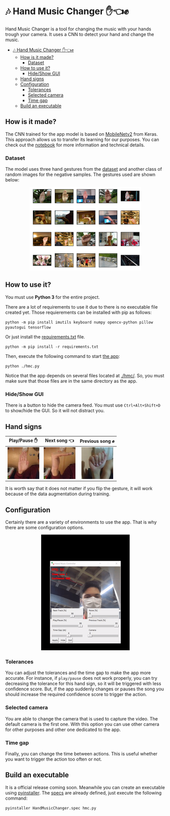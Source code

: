 # 🎶 Hand Music Changer ✋👈✊

Hand Music Changer is a tool for changing the music with your hands trough your camera. It uses a CNN to detect your hand and change the music.

- [🎶 Hand Music Changer ✋👈✊](#-hand-music-changer-)
  - [How is it made?](#how-is-it-made)
    - [Dataset](#dataset)
  - [How to use it?](#how-to-use-it)
    - [Hide/Show GUI](#hideshow-gui)
  - [Hand signs](#hand-signs)
  - [Configuration](#configuration)
    - [Tolerances](#tolerances)
    - [Selected camera](#selected-camera)
    - [Time gap](#time-gap)
  - [Build an executable](#build-an-executable)

## How is it made?

The CNN trained for the app model is based on [MobileNetv2](https://keras.io/api/applications/mobilenet/) from Keras. This approach allows us to transfer its learning for our purposes. You can check out the [notebook](hmc.ipynb) for more information and technical details.

### Dataset

The model uses three hand gestures from the [dataset](./assets/HandsPosturev5.zip) and another class of random images for the negative samples. The gestures used are shown below:

<p align="center">
  <img src="./assets/dataset_preview.png">
</p>

## How to use it?

You must use **Python 3** for the entire project.

There are a lot of requirements to use it due to there is no executable file created yet. Those requierements can be installed with pip as follows:

```shell
python -m pip install imutils keyboard numpy opencv-python pillow pyautogui tensorflow
```

Or just install the [requirements.txt](./hmc/requirements.txt) file.

```shell
python -m pip install -r requirements.txt
```

Then, execute the following command to start [the app](./hmc/hmc.py):

```shell
python ./hmc.py
```

Notice that the app depends on several files located at [./hmc/](./hmc/). So, you must make sure that those files are in the same directory as the app.

### Hide/Show GUI

There is a button to hide the camera feed. You must use `Ctrl+Alt+Shift+D` to show/hide the GUI. So it will not distract you.

## Hand signs

|         Play/Pause ✋         |     Next song 👈      |     Previous song ✊      |
| :--------------------------: | :------------------: | :----------------------: |
| ![](./assets/play_pause.jpg) | ![](assets/next.jpg) | ![](assets/previous.jpg) |

It is worth say that it does not matter if you flip the gesture, it will work because of the data augmentation during training.

## Configuration

Certainly there are a variety of environments to use the app. That is why there are some configuration options.

<p align="center">
  <img src="assets/preview.gif">
</p>

### Tolerances

You can adjust the tolerances and the time gap to make the app more accurate. For instance, if `play/pause` does not work properly, you can try decreasing the tolerance for this hand sign, so it will be triggered with less confidence score. But, if the app suddenly changes or pauses the song you should increase the required confidence score to trigger the action.

### Selected camera

You are able to change the camera that is used to capture the video. The default camera is the first one. With this option you can use other camera for other purposes and other one dedicated to the app.

### Time gap

Finally, you can change the time between actions. This is useful whether you want to trigger the action too often or not.

## Build an executable

It is a official release coming soon. Meanwhile you can create an executable using [pyinstaller](https://pyinstaller.org/en/stable/). The [specs](./hmc/HandMusicChanger.spec) are already defined, just execute the following command:

```shell
pyinstaller HandMusicChanger.spec hmc.py
```
